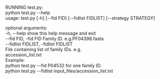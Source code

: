 RUNNING test.py: <br/>
python test.py --help <br/>
usage: test.py [-h] [--fid FID] [--fidlist FIDLIST] [--strategy STRATEGY] <br/>

optional arguments:<br/>
  -h, --help            show this help message and exit<br/>
  --fid FID, -fid FID   Family ID. e.g.PF04398.fasta<br/>
  --fidlist FIDLIST, -fidlist FIDLIST<br/>
                        File containing list of family IDs. e.g.<br/>
                        accession_list.txt<br/>
Example:<br/>
   python test.py --fid P04532 for one family ID.<br/>
   python test.py --fidlist input_files/accession_list.txt<br/>
 
